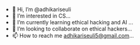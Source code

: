 - 👋 Hi, I’m @adhikariseuli
- 👀 I’m interested in CS...
- 🌱 I’m currently learning ethical hacking and AI ...
- 💞️ I’m looking to collaborate on ethical hackers...
- 📫 How to reach me adhikariseuli5@gmail.com...

<!---
adhikariseuli/adhikariseuli is a ✨ special ✨ repository because its `README.md` (this file) appears on your GitHub profile.
You can click the Preview link to take a look at your changes.
--->

